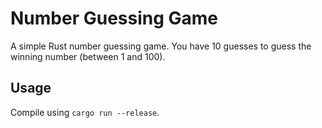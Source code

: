 # Number Guessing Game
A simple Rust number guessing game. You have 10 guesses to guess the winning number (between 1 and 100). 

## Usage
Compile using `cargo run --release`. 
